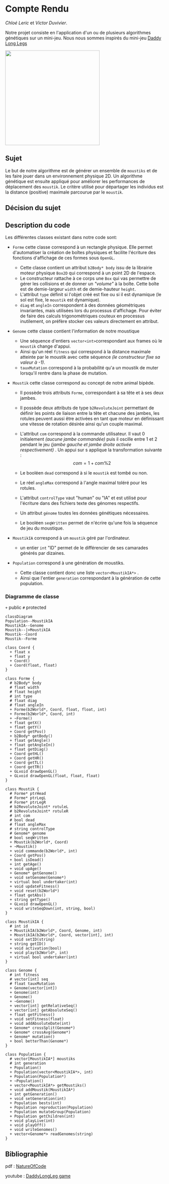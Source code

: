 # Compte Rendu
_Chloé Leric_ et _Victor Duvivier_.

Notre projet consiste en l'application d'un ou de plusieurs algorithmes génétiques sur un mini-jeu. Nous nous sommes inspirés du mini-jeu [Daddy Long Legs](https://play.google.com/store/apps/details?id=com.setsnail.daddylonglegs&hl=fr)

<img src="imgs/daddy.jpg" height=300>







## Sujet

Le but de notre algorithme est de générer un ensemble de `moustiks` et de les faire jouer dans un environnement physique 2D. Un algorithme génétique est ensuite appliqué pour améliorer les performances de déplacement des `moustik`. Le critère utilisé pour départager les individus est la distance (positive) maximale parcourue par le `moustik`.

## Décision du sujet



## Description du code

Les différentes classes existant dans notre code sont:
+ `Forme` cette classe correspond à un rectangle physique. Elle permet d'automatiser la création de boîtes physiques et facilite l'écriture des fonctions d'affichage de ces formes sous `OpenGL`.

  + Cette classe contient un attribut `b2Body* body` issu de la librairie moteur physique `Box2D` qui correspond à un point 2D de l'espace.
  + Le constructeur rattache à ce corps une `Box` qui vas permettre de gérer les collisions et de donner un _"volume"_ à la boîte. Cette boîte est de demie-largeur `width` et de demie-hauteur `height`.
  + L'attribut `type` définit si l'objet créé est fixe ou si il est dynamique (le sol est fixe, le `moustik` est dynamique).
  + `diag` et `angleIn` correspondent à des données géométriques invariantes, mais utilisées lors du processus d'affichage. Pour éviter de faire des calculs trigonométriques couteux en processus inutilement, on préfère stocker ces valeurs directement en attribut.

+ `Genome` cette classe contient l'information de notre moustique

  + Une séquence d'entiers `vector<int>`correspondant aux frames où le `moustik` change d'appui.
  + Ainsi qu'un réel `fitness` qui correspond à la distance maximale atteinte par le moustik avec cette séquence _(le constructeur fixe sa valeur à -1)_.
  + `tauxMutation` correspond à la probabilité qu'a un moustik de muter lorsqu'il rentre dans la phase de mutation.

+ `Moustik` cette classe correspond au concept de notre animal bipède.

  + Il possède trois attributs `Forme`, correspondant à sa tête et à ses deux jambes.

  + Il possède deux attributs de type `b2RevoluteJoint` permettant de définir les points de liaison entre la tête et chacune des jambes, les rotules peuvent aussi être activées en tant que moteur en définissant une vitesse de rotation désirée ainsi qu'un couple maximal.

  + L'attribut `com` correspond à la commande utilisateur. Il vaut 0 initialement _(aucune jambe commandée)_ puis il oscille entre 1 et 2 pendant le jeu _(jambe gauche et jambe droite activée respectivement)_ . Un appui sur  s applique la transformation suivante :
    $$
    com = 1+com\%2
    $$

  + Le booléen `dead` correspond à si le `moustik` est tombé ou non.

  + Le réel `angleMax` correspond à l'angle maximal toléré pour les rotules.

  + L'attribut `controlType` vaut "human" ou "IA" et est utilisé pour l'écriture dans des fichiers texte des génomes respectifs.

  + Un attribut `génome` toutes les données génétiques nécessaires.

  + Le booléen `seqWritten` permet de n'écrire qu'une fois la séquence de jeu du moustique.

+ `MoustikIA` correspond à un `moustik` géré par l'ordinateur.

  + un entier `int` "ID" permet de le différencier de ses camarades générés par dizaines.

+ `Population` correspond à une génération de moustiks.

  + Cette classe contient donc une liste `vector<MoustikIA*>` .
  + Ainsi que l'entier `generation` correspondant à la génération de cette population.

### Diagramme de classe

`+` public
`#` protected

```mermaid
classDiagram
Population--MoustikIA
MoustikIA--Genome
Moustik--|>MoustikIA
Moustik--Coord
Moustik--Forme

class Coord {
  + float x
  + float y
  + Coord()
  + Coord(float, float)
}

class Forme {
  # b2Body* body
  # float width
  # float height
  # int type
  # float diag
  # float angleIn
  + Forme(b2World*, Coord, float, float, int)
  + Forme(b2World*, Coord, int)
  + ~Forme()
  + float getX()
  + float getY()
  + Coord getPos()
  + b2Body* getBody()
  + float getAngle()
  + float getAngleIn()
  + float getDiag()
  + Coord getHL()
  + Coord getHR()
  + Coord getTL()
  + Coord getTR()
  + GLvoid drawOpenGL()
  + GLvoid drawOpenGL(float, float, float)
}

class Moustik {
  # Forme* ptrHead
  # Forme* ptrLegL
  # Forme* ptrLegR
  # b2RevoluteJoint* rotuleL
  # b2RevoluteJoint* rotuleR
  # int com
  # bool dead
  # float angleMax
  # string controlType
  # Genome* genome
  # bool seqWritten
  + Moustik(b2World*, Coord)
  + ~Moustik()
  + void commande(b2World*, int)
  + Coord getPos()
  + bool isDead()
  + int getAge()
  + void upAge()
  + Genome* getGenome()
  + void setGenome(Genome*)
  + virtual bool undertaker(int)
  + void updateFitness()
  + void reset(b2World*)
  + float getAbs()
  + string getType()
  + GLvoid drawOpenGL()
  + void writeSeqDown(int, string, bool)
}

class MoustikIA {
  # int id
  + MoustikIA(b2World*, Coord, Genome, int)
  + MoustikIA(b2World*, Coord, vector[int], int)
  + void setID(string)
  + string getID()
  + void activation(bool)
  + void play(b2World*, int)
  + virtual bool undertaker(int)
}

class Genome {
  # int fitness
  # vector[int] seq
  # float tauxMutation
  + Genome(vector[int])
  + Genome(int)
  + Genome()
  + ~Genome()
  + vector[int] getRelativeSeq()
  + vector[int] getAbsoluteSeq()
  + float getFitness()
  + void setFitness(float)
  + void addAbsoluteDate(int)
  + Genome* crossSplit(Genome*)
  + Genome* crossAvg(Genome*)
  + Genome* mutation()
  + bool betterThan(Genome*)
}

class Population {
  # vector[MoustikIA*] moustiks
  # int generation
  + Population()
  + Population(vector<MoustikIA*>, int)
  + Population(Population*)
  + ~Population()
  + vector<MoustikIA*> getMoustiks()
  + void addMoustik(MoustikIA*)
  + int getGeneration()
  + void setGeneration(int)
  + Population bests(int)
  + Population reproduction(Population)
  + Population mutateGroup(Population)
  + Population getChildren(int)
  + void playLive(int)
  + void playOff()
  + void writeGenomes()
  + vector<Genome*> readGenomes(string)
}
```

## Bibliographie

pdf
: [NatureOfCode](https://natureofcode.com/book/chapter-5-physics-libraries/)

youtube
: [DaddyLongLeg game](https://www.youtube.com/embed/noNl_cvYLu8)

